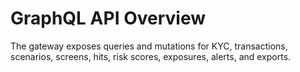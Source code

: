 # GraphQL API Overview

The gateway exposes queries and mutations for KYC, transactions, scenarios, screens, hits, risk scores, exposures, alerts, and exports.
